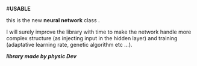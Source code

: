 #**USABLE**

this is the new **neural network** class .

I will surely improve the library with time to make the network handle more complex structure (as injecting input in the hidden layer) and training (adaptative learning rate, genetic algorithm etc ...).



***library made by physic Dev***











